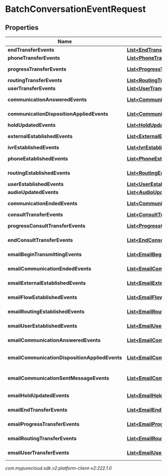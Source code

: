 # BatchConversationEventRequest


## Properties

| Name | Type | Description | Notes |
| ------------ | ------------- | ------------- | ------------- |
| **endTransferEvents** | [**List&lt;EndTransferEvent&gt;**](EndTransferEvent) | Voice - EndTransfer events for this batch |  [optional] |
| **phoneTransferEvents** | [**List&lt;PhoneTransferEvent&gt;**](PhoneTransferEvent) | Voice - PhoneTransfer events for this batch |  [optional] |
| **progressTransferEvents** | [**List&lt;ProgressTransferEvent&gt;**](ProgressTransferEvent) | Voice - ProgressTransfer events for this batch |  [optional] |
| **routingTransferEvents** | [**List&lt;RoutingTransferEvent&gt;**](RoutingTransferEvent) | Voice - RoutingTransfer events for this batch |  [optional] |
| **userTransferEvents** | [**List&lt;UserTransferEvent&gt;**](UserTransferEvent) | Voice - UserTransfer events for this batch |  [optional] |
| **communicationAnsweredEvents** | [**List&lt;CommunicationAnsweredEvent&gt;**](CommunicationAnsweredEvent) | Voice - CommunicationAnswered events for this batch |  [optional] |
| **communicationDispositionAppliedEvents** | [**List&lt;CommunicationDispositionAppliedEvent&gt;**](CommunicationDispositionAppliedEvent) | Voice - CommunicationDispositionApplied events for this batch |  [optional] |
| **holdUpdatedEvents** | [**List&lt;HoldUpdatedEvent&gt;**](HoldUpdatedEvent) | Voice - HoldUpdated events for this batch |  [optional] |
| **externalEstablishedEvents** | [**List&lt;ExternalEstablishedEvent&gt;**](ExternalEstablishedEvent) | Voice - ExternalEstablished events for this batch |  [optional] |
| **ivrEstablishedEvents** | [**List&lt;IvrEstablishedEvent&gt;**](IvrEstablishedEvent) | Voice - IvrEstablished events for this batch |  [optional] |
| **phoneEstablishedEvents** | [**List&lt;PhoneEstablishedEvent&gt;**](PhoneEstablishedEvent) | Voice - PhoneEstablished events for this batch |  [optional] |
| **routingEstablishedEvents** | [**List&lt;RoutingEstablishedEvent&gt;**](RoutingEstablishedEvent) | Voice - RoutingEstablished events for this batch |  [optional] |
| **userEstablishedEvents** | [**List&lt;UserEstablishedEvent&gt;**](UserEstablishedEvent) | Voice - UserEstablished events for this batch |  [optional] |
| **audioUpdatedEvents** | [**List&lt;AudioUpdatedEvent&gt;**](AudioUpdatedEvent) | Voice - AudioUpdated events for this batch |  [optional] |
| **communicationEndedEvents** | [**List&lt;CommunicationEndedEvent&gt;**](CommunicationEndedEvent) | Voice - CommunicationEnded events for this batch |  [optional] |
| **consultTransferEvents** | [**List&lt;ConsultTransferEvent&gt;**](ConsultTransferEvent) | Voice - ConsultTransfer events for this batch |  [optional] |
| **progressConsultTransferEvents** | [**List&lt;ProgressConsultTransferEvent&gt;**](ProgressConsultTransferEvent) | Voice - ProgressConsultTransfer events for this batch |  [optional] |
| **endConsultTransferEvents** | [**List&lt;EndConsultTransferEvent&gt;**](EndConsultTransferEvent) | Voice - EndConsultTransfer events for this batch |  [optional] |
| **emailBeginTransmittingEvents** | [**List&lt;EmailBeginTransmittingEvent&gt;**](EmailBeginTransmittingEvent) | Email - EmailBeginTransmittingEvent events for this batch |  [optional] |
| **emailCommunicationEndedEvents** | [**List&lt;EmailCommunicationEndedEvent&gt;**](EmailCommunicationEndedEvent) | Email - EmailCommunicationEndedEvent events for this batch |  [optional] |
| **emailExternalEstablishedEvents** | [**List&lt;EmailExternalEstablishedEvent&gt;**](EmailExternalEstablishedEvent) | Email - EmailExternalEstablishedEvent events for this batch |  [optional] |
| **emailFlowEstablishedEvents** | [**List&lt;EmailFlowEstablishedEvent&gt;**](EmailFlowEstablishedEvent) | Email - EmailFlowEstablishedEvent events for this batch |  [optional] |
| **emailRoutingEstablishedEvents** | [**List&lt;EmailRoutingEstablishedEvent&gt;**](EmailRoutingEstablishedEvent) | Email - EmailRoutingEstablishedEvent events for this batch |  [optional] |
| **emailUserEstablishedEvents** | [**List&lt;EmailUserEstablishedEvent&gt;**](EmailUserEstablishedEvent) | Email - EmailUserEstablishedEvent events for this batch |  [optional] |
| **emailCommunicationAnsweredEvents** | [**List&lt;EmailCommunicationAnsweredEvent&gt;**](EmailCommunicationAnsweredEvent) | Email - EmailCommunicationAnsweredEvent events for this batch |  [optional] |
| **emailCommunicationDispositionAppliedEvents** | [**List&lt;EmailCommunicationDispositionAppliedEvent&gt;**](EmailCommunicationDispositionAppliedEvent) | Email - EmailCommunicationDispositionAppliedEvent events for this batch |  [optional] |
| **emailCommunicationSentMessageEvents** | [**List&lt;EmailCommunicationSentMessageEvent&gt;**](EmailCommunicationSentMessageEvent) | Email - EmailCommunicationSentMessageEvent events for this batch |  [optional] |
| **emailHoldUpdatedEvents** | [**List&lt;EmailHoldUpdatedEvent&gt;**](EmailHoldUpdatedEvent) | Email - EmailHoldUpdatedEvent events for this batch |  [optional] |
| **emailEndTransferEvents** | [**List&lt;EmailEndTransferEvent&gt;**](EmailEndTransferEvent) | Email - EmailEndTransferEvent events for this batch |  [optional] |
| **emailProgressTransferEvents** | [**List&lt;EmailProgressTransferEvent&gt;**](EmailProgressTransferEvent) | Email - EmailProgressTransferEvent events for this batch |  [optional] |
| **emailRoutingTransferEvents** | [**List&lt;EmailRoutingTransferEvent&gt;**](EmailRoutingTransferEvent) | Email - EmailRoutingTransferEvent events for this batch |  [optional] |
| **emailUserTransferEvents** | [**List&lt;EmailUserTransferEvent&gt;**](EmailUserTransferEvent) | Email - EmailUserTransferEvent events for this batch |  [optional] |




_com.mypurecloud.sdk.v2:platform-client-v2:222.1.0_
